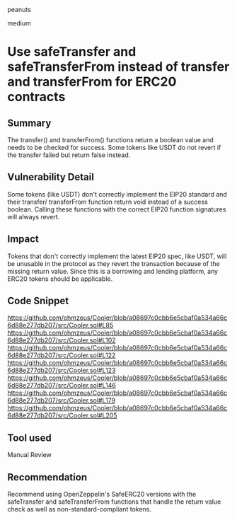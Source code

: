 peanuts

medium

# Use safeTransfer and safeTransferFrom instead of transfer and transferFrom for ERC20 contracts

## Summary

The transfer() and transferFrom() functions return a boolean value and needs to be checked for success. Some tokens like USDT do not revert if the transfer failed but return false instead.

## Vulnerability Detail

Some tokens (like USDT) don't correctly implement the EIP20 standard and their transfer/ transferFrom function return void instead of a success boolean. Calling these functions with the correct EIP20 function signatures will always revert.

## Impact

Tokens that don't correctly implement the latest EIP20 spec, like USDT, will be unusable in the protocol as they revert the transaction because of the missing return value. Since this is a borrowing and lending platform, any ERC20 tokens should be applicable.

## Code Snippet

https://github.com/ohmzeus/Cooler/blob/a08697c0cbb6e5cbaf0a534a66c6d88e277db207/src/Cooler.sol#L85
https://github.com/ohmzeus/Cooler/blob/a08697c0cbb6e5cbaf0a534a66c6d88e277db207/src/Cooler.sol#L102
https://github.com/ohmzeus/Cooler/blob/a08697c0cbb6e5cbaf0a534a66c6d88e277db207/src/Cooler.sol#L122
https://github.com/ohmzeus/Cooler/blob/a08697c0cbb6e5cbaf0a534a66c6d88e277db207/src/Cooler.sol#L123
https://github.com/ohmzeus/Cooler/blob/a08697c0cbb6e5cbaf0a534a66c6d88e277db207/src/Cooler.sol#L146
https://github.com/ohmzeus/Cooler/blob/a08697c0cbb6e5cbaf0a534a66c6d88e277db207/src/Cooler.sol#L179
https://github.com/ohmzeus/Cooler/blob/a08697c0cbb6e5cbaf0a534a66c6d88e277db207/src/Cooler.sol#L205


## Tool used

Manual Review

## Recommendation

Recommend using OpenZeppelin's SafeERC20 versions with the safeTransfer and safeTransferFrom functions that handle the return value check as well as non-standard-compliant tokens.
